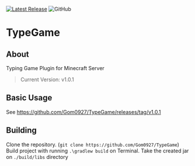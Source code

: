 [![Latest Release](https://img.shields.io/github/v/release/Gom0927/TypeGame)](https://github.com/Gom0927/TypeGame/releases/latest)
![GitHub](https://img.shields.io/github/license/Gom0927/TypeGame)

# TypeGame

## About
Typing Game Plugin for Minecraft Server

> Current Version: v1.0.1

## Basic Usage
See https://github.com/Gom0927/TypeGame/releases/tag/v1.0.1

## Building
Clone the repository. (```git clone https://github.com/Gom0927/TypeGame```)
Build project with running ```.\gradlew build``` on Terminal.
Take the created jar on ```./build/libs``` directory
